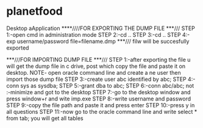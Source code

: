 # planetfood
Desktop aApplication
****////FOR EXPORTING THE DUMP FILE ***///
STEP 1:-open cmd in administration mode
STEP 2:-cd ..
STEP 3:-cd ..
STEP 4:-exp username/password file=filename.dmp
***/// filw will be succesfully exported



***///FOR IMPORTING DUMP FILE ***///
STEP 1:-after exporting the file u will get the dump file in c drive, post which copy the file and paste it on desktop.
NOTE-  open oracle command line and create a ne user then import those dump file
STEP 3:-create user abc identified by abc;
STEP 4:-conn sys as sysdba;
STEP 5:-grant dba to abc;
STEP 6:-conn abc/abc;
not :-minimize  and got to the desktop
STEP 7:-go to the desktop window and press window+r and wite imp.exe
STEP 8:-write username and password
STEP 9:-copy the file path and paste it and press enter
STEP 10:-press y in all questions
STEP 11:-now go to the oracle command line and write select * from tab;
you will get all tables
